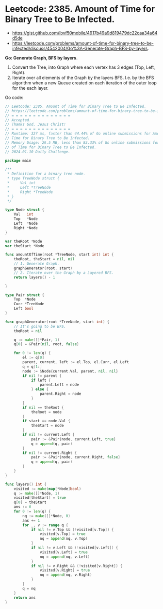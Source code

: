 # Leetcode: 2385. Amount of Time for Binary Tree to Be Infected.

- https://gist.github.com/lbvf50mobile/4917b49a9d819479dc22caa34a64d5de
- https://leetcode.com/problems/amount-of-time-for-binary-tree-to-be-infected/discuss/4542004/Go%3A-Generate-Graph-BFS-by-layers.

**Go: Generate Graph, BFS by layers.**

1. Convert the Tree, into Graph where each vertex has 3 edges (Top, Left,
   Right).
2. Iterate over all elements of the Graph by the layers BFS. I.e. by the BFS
   algorithm when a new Queue created on each iteration of the outer loop for
   the each layer.

Go code:
```Go
// Leetcode: 2385. Amount of Time for Binary Tree to Be Infected.
// https://leetcode.com/problems/amount-of-time-for-binary-tree-to-be-infected/
// = = = = = = = = = = = = = =
// Accepted.
// Thanks God, Jesus Christ!
// = = = = = = = = = = = = = =
// Runtime: 327 ms, faster than 44.44% of Go online submissions for Amount of
// Time for Binary Tree to Be Infected.
// Memory Usage: 29.5 MB, less than 83.33% of Go online submissions for Amount
// of Time for Binary Tree to Be Infected.
// 2024.01.10 Daily Challenge.

package main

/**
 * Definition for a binary tree node.
 * type TreeNode struct {
 *     Val int
 *     Left *TreeNode
 *     Right *TreeNode
 * }
 */

type Node struct {
	Val   int
	Top   *Node
	Left  *Node
	Right *Node
}

var theRoot *Node
var theStart *Node

func amountOfTime(root *TreeNode, start int) int {
	theRoot, theStart = nil, nil
	// 1. Generate Graph.
	graphGenerator(root, start)
	// 2. Iterate over the Graph by a Layered BFS.
	return layers() - 1

}

type Pair struct {
	Top  *Node
	Curr *TreeNode
	Left bool
}

func graphGenerator(root *TreeNode, start int) {
	// It's going to be BFS.
	theRoot = nil

	q := make([]*Pair, 1)
	q[0] = &Pair{nil, root, false}

	for 0 != len(q) {
		el := q[0]
		parent, current, left := el.Top, el.Curr, el.Left
		q = q[1:]
		node := &Node{current.Val, parent, nil, nil}
		if nil != parent {
			if left {
				parent.Left = node
			} else {
				parent.Right = node
			}
		}
		if nil == theRoot {
			theRoot = node
		}
		if start == node.Val {
			theStart = node
		}
		if nil != current.Left {
			pair := &Pair{node, current.Left, true}
			q = append(q, pair)
		}
		if nil != current.Right {
			pair := &Pair{node, current.Right, false}
			q = append(q, pair)
		}
	}
}

func layers() int {
	visited := make(map[*Node]bool)
	q := make([]*Node, 1)
	visited[theStart] = true
	q[0] = theStart
	ans := 0
	for 0 != len(q) {
		nq := make([]*Node, 0)
		ans += 1
		for _, v := range q {
			if nil != v.Top && (!visited[v.Top]) {
				visited[v.Top] = true
				nq = append(nq, v.Top)
			}
			if nil != v.Left && (!visited[v.Left]) {
				visited[v.Left] = true
				nq = append(nq, v.Left)
			}
			if nil != v.Right && (!visited[v.Right]) {
				visited[v.Right] = true
				nq = append(nq, v.Right)
			}
		}
		q = nq
	}
	return ans
}
```
